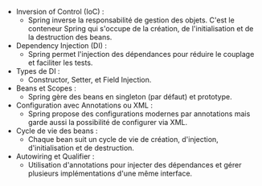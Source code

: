 - Inversion of Control (IoC) : 
  - Spring inverse la responsabilité de gestion des objets. C'est le conteneur Spring qui s'occupe de la création, de l'initialisation et de la destruction des beans.
- Dependency Injection (DI) : 
  - Spring permet l'injection des dépendances pour réduire le couplage et faciliter les tests.
- Types de DI : 
  - Constructor, Setter, et Field Injection.
- Beans et Scopes : 
  - Spring gère des beans en singleton (par défaut) et prototype.
- Configuration avec Annotations ou XML : 
  - Spring propose des configurations modernes par annotations mais garde aussi la possibilité de configurer via XML.
- Cycle de vie des beans : 
  - Chaque bean suit un cycle de vie de création, d'injection, d'initialisation et de destruction.
- Autowiring et Qualifier : 
  - Utilisation d'annotations pour injecter des dépendances et gérer plusieurs implémentations d'une même interface.